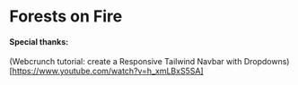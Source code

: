 # Forests on Fire


#### Special thanks:
(Webcrunch tutorial: create a Responsive Tailwind Navbar with Dropdowns)[https://www.youtube.com/watch?v=h_xmLBxS5SA]